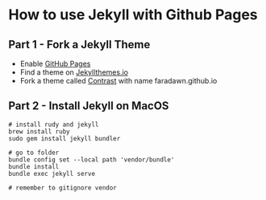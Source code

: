 # How to use Jekyll with Github Pages

## Part 1 - Fork a Jekyll Theme
- Enable [GitHub Pages](https://docs.github.com/en/pages/quickstart)
- Find a theme on [Jekyllthemes.io](https://jekyllthemes.io/)
- Fork a theme called [Contrast](https://jekyllthemes.io/theme/contrast) with name faradawn.github.io

## Part 2 - Install Jekyll on MacOS
```
# install rudy and jekyll
brew install ruby
sudo gem install jekyll bundler

# go to folder
bundle config set --local path 'vendor/bundle'
bundle install
bundle exec jekyll serve

# remember to gitignore vendor
```
